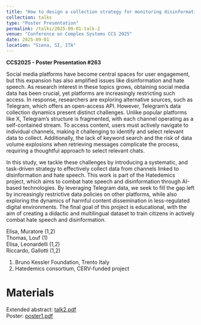 ```yaml
---
title: "How to design a collection strategy for monitoring disinformation and hate speech in Telegram"
collection: talks
type: "Poster Presentation"
permalink: /talks/2025-09-01-talk-2
venue: "Conference on Complex Systems CCS 2025"
date: 2025-09-01
location: "Siena, SI, ITA"
---
```


**CCS2025 - Poster Presentation #263**

Social media platforms have become central spaces for user engagement, but this expansion has also amplified issues like disinformation and hate speech. As research interest in these topics grows, obtaining social media data has been crucial, yet platforms are increasingly restricting such access. In response, researchers are exploring alternative sources, such as Telegram, which offers an open-access API. However, Telegram’s data collection dynamics present distinct challenges. Unlike popular platforms like X, Telegram’s structure is fragmented, with each channel operating as a self-contained stream. To access content, users must actively navigate to individual channels, making it challenging to identify and select relevant data to collect. Additionally, the lack of keyword search and the risk of data volume explosions when retrieving messages complicate the process, requiring a thoughtful approach to select relevant chats.

In this study, we tackle these challenges by introducing a systematic, and task-driven strategy to effectively collect data from channels linked to disinformation and hate speech. This work is part of the Hatedemics project, which aims to combat hate speech and disinformation through AI-based technologies. By leveraging Telegram data, we seek to fill the gap left by increasingly restrictive data policies on other platforms, while also exploring the dynamics of harmful content dissemination in less-regulated digital environments. The final goal of this project is educational, with the aim of creating a didactic and multilingual dataset to train citizens in actively combat hate speech and disinformation.

Elisa, Muratore (1,2)  
Thomas, Louf (1)  
Elisa, Leonardelli (1,2)  
Riccardo, Gallotti (1,2)  

1. Bruno Kessler Foundation, Trento Italy
2. Hatedemics consortium, CERV-funded project


Materials
======
Extended abstract: [talk2.pdf](../files/talk2.pdf)  
Poster: [poster1.pdf](../files/poster1.pdf)

